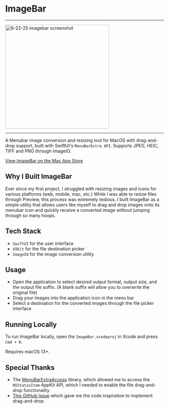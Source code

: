 # ImageBar

---
<img width="330" alt="6-22-25 imagebar screenshot" src="https://github.com/user-attachments/assets/e74f7452-acdb-493b-a031-ce81692dd289" />

---

A Menubar image conversion and resizing tool for MacOS with drag-and-drop support, built with SwiftUI's `MenuBarExtra API`. Supports JPEG, HEIC, TIFF and PNG through ImageIO.

[View ImageBar on the Mac App Store](https://apps.apple.com/us/app/imagebar/id6747653607)

## Why I Built ImageBar

Ever since my first project, I struggled with resizing images and icons for various platforms (web, mobile, mac, etc.) While I was able to resize files through Preview, this process was extremely tedious. I built ImageBar as a simple utility that allows users like myself to drag and drop images onto its menubar icon and quickly receive a converted image without jumping through so many hoops.

## Tech Stack
- `SwiftUI` for the user interface
- `UIKit` for the file destination picker
- `ImageIO` for the image conversion utility

## Usage
- Open the application to select desired output format, output size, and the output file suffix. (A blank suffix will allow you to overwrite the original file)
- Drag your images into the application icon in the menu bar
- Select a destination for the converted images through the file picker interface

## Running Locally

To run ImageBar locally, open the `ImageBar.xcodeproj` in Xcode and press `Cmd + R`.

Requires macOS 13+.

## Special Thanks
- The [MenuBarExtraAccess](https://github.com/orchetect/MenuBarExtraAccess) library, which allowed me to access the `NSStatusItem` AppKit API, which I needed to enable the file drag-and-drop functionality.
- [This GitHub Issue](https://github.com/localsend/localsend/issues/1615) which gave me the code inspiration to implement drag-and-drop

